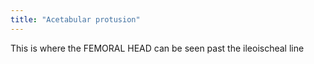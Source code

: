 ```yaml
---
title: "Acetabular protusion"
---
```

This is where the FEMORAL HEAD can be seen past the ileoischeal line

